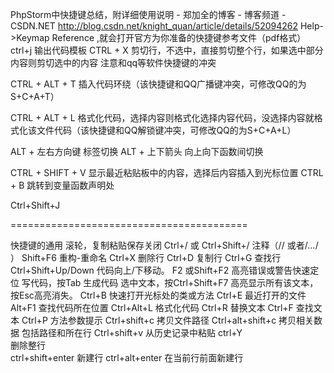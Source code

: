 PhpStorm中快捷键总结，附详细使用说明 - 郑加全的博客 - 博客频道 - CSDN.NET  http://blog.csdn.net/knight_quan/article/details/52094262
Help->Keymap Reference ,就会打开官方为你准备的快捷键参考文件（pdf格式）
ctrl+j 输出代码模板
CTRL + X   剪切行，不选中，直接剪切整个行，如果选中部分内容则剪切选中的内容
注意和qq等软件快捷键的冲突

CTRL + ALT + T    插入代码环绕（该快捷键和QQ广播键冲突，可修改QQ的为S+C+A+T）

CTRL + ALT + L    格式化代码，选择内容则格式化选择内容代码，没选择内容就格式化该文件代码（该快捷键和QQ解锁键冲突，可修改QQ的为S+C+A+L）

ALT + 左右方向键 标签切换
ALT + 上下箭头 向上向下函数间切换

CTRL + SHIFT + V  显示最近粘贴板中的内容，选择后内容插入到光标位置
CTRL + B  跳转到变量函数声明处

Ctrl+Shift+J 


=========================================

快捷键的通用
滚轮，复制粘贴保存关闭
Ctrl+/ 或 Ctrl+Shift+/
注释（// 或者/*…*/ ）
Shift+F6
重构-重命名
Ctrl+X
删除行
Ctrl+D
复制行
Ctrl+G
查找行
Ctrl+Shift+Up/Down
代码向上/下移动。
F2 或Shift+F2
高亮错误或警告快速定位
写代码，按Tab
生成代码
选中文本，按Ctrl+Shift+F7
高亮显示所有该文本，按Esc高亮消失。
Ctrl+B
快速打开光标处的类或方法
Ctrl+E
最近打开的文件
Alt+F1
查找代码所在位置
Ctrl+Alt+L
格式化代码
Ctrl+R
替换文本
Ctrl+F
查找文本
Ctrl+P
方法参数提示
Ctrl+shift+c
拷贝文件路径
Ctrl+alt+shift+c
拷贝相关数据 包括路径和所在行
Ctrl+shift+v
从历史记录中粘贴
ctrl+Y                  
删除整行                       
ctrl+shift+enter
新建行
ctrl+alt+enter
在当前行前面新建行

